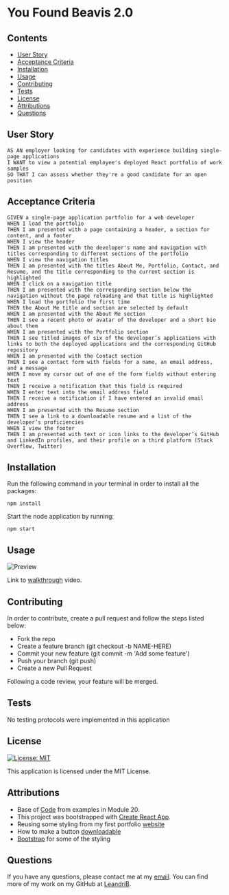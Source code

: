 # You Found Beavis 2.0

## Contents

  - [User Story](#user_story)
  - [Acceptance Criteria](#acceptance_criteria)
  - [Installation](#installation)
  - [Usage](#usage)
  - [Contributing](#contributing)
  - [Tests](#tests)
  - [License](#license)
  - [Attributions](#attributions)
  - [Questions](#questions)

## User Story

````
AS AN employer looking for candidates with experience building single-page applications
I WANT to view a potential employee's deployed React portfolio of work samples
SO THAT I can assess whether they're a good candidate for an open position
````

## Acceptance Criteria

````
GIVEN a single-page application portfolio for a web developer
WHEN I load the portfolio
THEN I am presented with a page containing a header, a section for content, and a footer
WHEN I view the header
THEN I am presented with the developer's name and navigation with titles corresponding to different sections of the portfolio
WHEN I view the navigation titles
THEN I am presented with the titles About Me, Portfolio, Contact, and Resume, and the title corresponding to the current section is highlighted
WHEN I click on a navigation title
THEN I am presented with the corresponding section below the navigation without the page reloading and that title is highlighted
WHEN I load the portfolio the first time
THEN the About Me title and section are selected by default
WHEN I am presented with the About Me section
THEN I see a recent photo or avatar of the developer and a short bio about them
WHEN I am presented with the Portfolio section
THEN I see titled images of six of the developer’s applications with links to both the deployed applications and the corresponding GitHub repository
WHEN I am presented with the Contact section
THEN I see a contact form with fields for a name, an email address, and a message
WHEN I move my cursor out of one of the form fields without entering text
THEN I receive a notification that this field is required
WHEN I enter text into the email address field
THEN I receive a notification if I have entered an invalid email address
WHEN I am presented with the Resume section
THEN I see a link to a downloadable resume and a list of the developer’s proficiencies
WHEN I view the footer
THEN I am presented with text or icon links to the developer’s GitHub and LinkedIn profiles, and their profile on a third platform (Stack Overflow, Twitter) 
````

## Installation

Run the following command in your terminal in order to install all the packages:

`npm install`

Start the node application by running: 

`npm start`

## Usage

![Preview](./images/preview.png)

Link to [walkthrough](https://youtu.be/TfOZdvb7oGc) video.

## Contributing

In order to contribute, create a pull request and follow the steps listed below:

- Fork the repo
- Create a feature branch (git checkout -b NAME-HERE)
- Commit your new feature (git commit -m 'Add some feature')
- Push your branch (git push)
- Create a new Pull Request

Following a code review, your feature will be merged.

## Tests

No testing protocols were implemented in this application

## License

[![License: MIT](https://img.shields.io/badge/License-MIT-yellow.svg)](https://opensource.org/licenses/MIT)

This application is licensed under the MIT License.

## Attributions

* Base of [Code](https://github.com/LeandriB/photo_port) from examples in Module 20.
* This project was bootstrapped with [Create React App](https://github.com/facebook/create-react-app).
* Reusing some styling from my first portfolio [website](https://github.com/LeandriB/personal_blog_website)
* How to make a button [downloadable](https://www.w3schools.com/tags/att_a_download.asp)
* [Bootstrap](https://getbootstrap.com/docs/4.0/components/navs/) for some of the styling

## Questions

If you have any questions, please contact me at my [email](mailto:leandrikuyk@gmail.com?subject=%20Lets%20Collaborate). You can find more of my work on my GitHub at [LeandriB](https://github.com/LeandriB). 